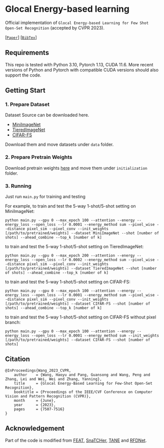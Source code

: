 # Glocal Energy-based learning

Official implementation of `Glocal Energy-based Learning for Few Shot Open-Set Recognition` (accepted by CVPR 2023).

[[`Paper`](https://arxiv.org/abs/2304.11855)]
[[`BibTex`](#citation)]

## Requirements

This repo is tested with Python 3.10, Pytorch 1.13, CUDA 11.6. More recent versions of Python and Pytorch with compatible CUDA versions should also support the code.

## Getting Start

### 1. Prepare Dataset

Dataset Source can be downloaded here.

- [MiniImageNet](https://drive.google.com/file/d/12V7qi-AjrYi6OoJdYcN_k502BM_jcP8D/view?usp=sharing)
- [TieredImageNet](https://drive.google.com/open?id=1g1aIDy2Ar_MViF2gDXFYDBTR-HYecV07)
- [CIFAR-FS](https://drive.google.com/file/d/1GjGMI0q3bgcpcB_CjI40fX54WgLPuTpS/view?usp=sharing)

Download them and move datasets under `data` folder.

### 2. Prepare Pretrain Weights

Download pretrain weights [here](https://drive.google.com/drive/folders/1C9l-0SAw__k3OVRaxXMQ41SoG7RUeEAu?usp=sharing) and move them under `initialization` folder.

### 3. Running

Just run ` main.py ` for training and testing

For example, to train and test the 5-way 1-shot/5-shot setting on MiniImageNet:

```
python main.py --gpu 0 --max_epoch 100 --attention --energy --energy_loss --open_loss --lr 0.0001 --energy_method sum --pixel_wise --distance pixel_sim --pixel_conv --init_weights [/path/to/pretrained/weights] --dataset MiniImageNet --shot [number of shots] --ahead_combine --top_k [number of k]
```

to train and test the 5-way 1-shot/5-shot setting on TieredImageNet:

```
python main.py --gpu 0 --max_epoch 200 --attention --energy --energy_loss --open_loss --lr 0.0002 --energy_method sum --pixel_wise --distance pixel_sim --pixel_conv --init_weights [/path/to/pretrained/weights] --dataset TieredImageNet --shot [number of shots] --ahead_combine --top_k [number of k]
```

to train and test the 5-way 1-shot/5-shot setting on CIFAR-FS:

```
python main.py --gpu 0 --max_epoch 100 --attention --energy --energy_loss --open_loss --lr 0.0001 --energy_method sum --pixel_wise --distance pixel_sim --pixel_conv --init_weights [/path/to/pretrained/weights] --dataset CIFAR-FS --shot [number of shots] --ahead_combine --top_k [number of k]
```

to train and test the 5-way 1-shot/5-shot setting on CIFAR-FS without pixel branch:

```
python main.py --gpu 0 --max_epoch 100 --attention --energy --energy_loss --open_loss --lr 0.0001 --energy_method sum --init_weights [/path/to/pretrained/weights] --dataset CIFAR-FS --shot [number of shots]
```

## Citation

```
@InProceedings{Wang_2023_CVPR,
    author    = {Wang, Haoyu and Pang, Guansong and Wang, Peng and Zhang, Lei and Wei, Wei and Zhang, Yanning},
    title     = {Glocal Energy-Based Learning for Few-Shot Open-Set Recognition},
    booktitle = {Proceedings of the IEEE/CVF Conference on Computer Vision and Pattern Recognition (CVPR)},
    month     = {June},
    year      = {2023},
    pages     = {7507-7516}
}
```

## Acknowledgement

Part of the code is modified from [FEAT](https://github.com/Sha-Lab/FEAT), [SnaTCHer](https://github.com/MinkiJ/SnaTCHer), [TANE](https://github.com/shiyuanh/TANE) and [RFDNet](https://github.com/shule-deng/RFDNet).

